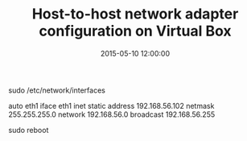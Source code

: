 ﻿---
layout: post
title: "Host-to-host network adapter configuration on Virtual Box"
date: 2015-05-10 12:00:00
categories: 
---

sudo /etc/network/interfaces

auto eth1
iface eth1 inet static
	address 192.168.56.102
	netmask 255.255.255.0
	network 192.168.56.0
	broadcast 192.168.56.255

sudo reboot
